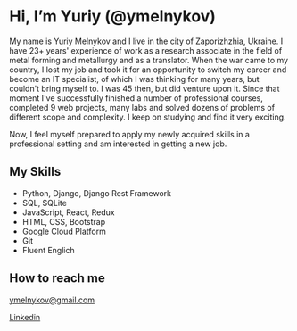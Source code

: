 # Hi, I’m Yuriy (@ymelnykov)

My name is Yuriy Melnykov and I live in the city of Zaporizhzhia, Ukraine. I have 23+ years' experience of work as a research associate in the field of metal forming and metallurgy and as a translator. When the war came to my country, I lost my job and took it for an opportunity to switch my career and become an IT specialist, of which I was thinking for many years, but couldn't bring myself to. I was 45 then, but did venture upon it. Since that moment I've successfully finished a number of professional courses, completed 9 web projects, many labs and solved dozens of problems of different scope and complexity. I keep on studying and find it very exciting.

Now, I feel myself prepared to apply my newly acquired skills in a professional setting and am interested in getting a new job.

## My Skills

- Python, Django, Django Rest Framework
- SQL, SQLite
- JavaScript, React, Redux
- HTML, CSS, Bootstrap
- Google Cloud Platform
- Git
- Fluent Englich

## How to reach me

ymelnykov@gmail.com

[Linkedin](https://www.linkedin.com/in/yuriy-melnykov/)

<!---
ymelnykov/ymelnykov is a ✨ special ✨ repository because its `README.md` (this file) appears on your GitHub profile.
You can click the Preview link to take a look at your changes.
--->

